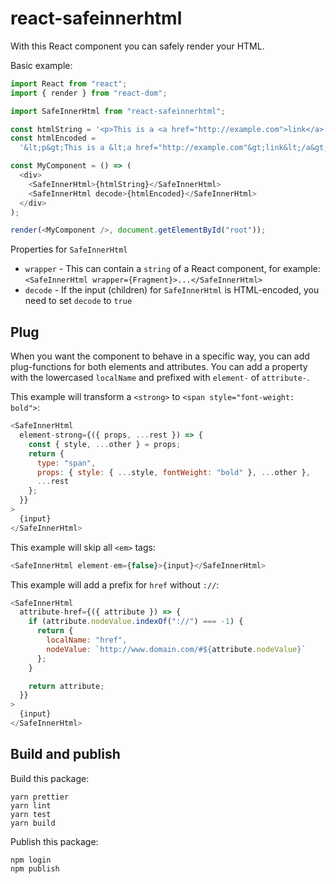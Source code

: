 # react-safeinnerhtml

With this React component you can safely render your HTML.

Basic example:

```js
import React from "react";
import { render } from "react-dom";

import SafeInnerHtml from "react-safeinnerhtml";

const htmlString = '<p>This is a <a href="http://example.com">link</a>.</p>';
const htmlEncoded =
  '&lt;p&gt;This is a &lt;a href="http://example.com"&gt;link&lt;/a&gt;.&lt;/p&gt;';

const MyComponent = () => (
  <div>
    <SafeInnerHtml>{htmlString}</SafeInnerHtml>
    <SafeInnerHtml decode>{htmlEncoded}</SafeInnerHtml>
  </div>
);

render(<MyComponent />, document.getElementById("root"));
```

Properties for `SafeInnerHtml`

- `wrapper` - This can contain a `string` of a React component, for example: `<SafeInnerHtml wrapper={Fragment}>...</SafeInnerHtml>`
- `decode` - If the input (children) for `SafeInnerHtml` is HTML-encoded, you need to set `decode` to `true`

## Plug

When you want the component to behave in a specific way, you can add plug-functions for
both elements and attributes. You can add a property with the lowercased `localName` and
prefixed with `element-` of `attribute-`.

This example will transform a `<strong>` to `<span style="font-weight: bold">`:

```js
<SafeInnerHtml
  element-strong={({ props, ...rest }) => {
    const { style, ...other } = props;
    return {
      type: "span",
      props: { style: { ...style, fontWeight: "bold" }, ...other },
      ...rest
    };
  }}
>
  {input}
</SafeInnerHtml>
```

This example will skip all `<em>` tags:

```js
<SafeInnerHtml element-em={false}>{input}</SafeInnerHtml>
```

This example will add a prefix for `href` without `://`:

```js
<SafeInnerHtml
  attribute-href={({ attribute }) => {
    if (attribute.nodeValue.indexOf("://") === -1) {
      return {
        localName: "href",
        nodeValue: `http://www.domain.com/#${attribute.nodeValue}`
      };
    }

    return attribute;
  }}
>
  {input}
</SafeInnerHtml>
```

## Build and publish

Build this package:

```
yarn prettier
yarn lint
yarn test
yarn build
```

Publish this package:

```
npm login
npm publish
```
